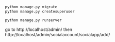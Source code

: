 

```bash
python manage.py migrate
python manage.py createsuperuser

python manage.py runserver
```

go to http://localhost/admin/
then http://localhost/admin/socialaccount/socialapp/add/